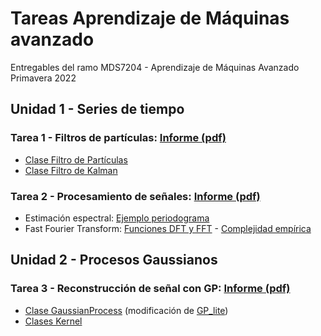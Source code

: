 # Tareas Aprendizaje de Máquinas avanzado
Entregables del ramo MDS7204 - Aprendizaje de Máquinas Avanzado Primavera 2022

## Unidad 1 - Series de tiempo
### **Tarea 1 - Filtros de partículas**: [Informe (pdf)](https://github.com/camilocarvajalreyes/tareas-MDS7204/blob/main/unidad_1/tarea_1/Informe_Tarea_1_Filtros_de_part%C3%ADculas_completo.pdf)

- [Clase Filtro de Partículas](https://github.com/camilocarvajalreyes/tareas-MDS7204/blob/main/unidad_1/tarea_1/filtros/filtro_particulas.py)
- [Clase Filtro de Kalman](https://github.com/camilocarvajalreyes/tareas-MDS7204/blob/main/unidad_1/tarea_1/filtros/filtro_kalman.py)

### **Tarea 2 - Procesamiento de señales**: [Informe (pdf)](https://github.com/camilocarvajalreyes/tareas-MDS7204/blob/main/unidad_1/tarea_2/Informe_Tarea_2_An%C3%A1lisis_de_se%C3%B1ales.pdf)

- Estimación espectral: [Ejemplo periodograma](https://github.com/camilocarvajalreyes/tareas-MDS7204/blob/main/unidad_1/tarea_2/periodograma.py)
- Fast Fourier Transform: [Funciones DFT y FFT](https://github.com/camilocarvajalreyes/tareas-MDS7204/blob/main/unidad_1/tarea_2/FourierTransform.py) - [Complejidad empírica](https://github.com/camilocarvajalreyes/tareas-MDS7204/blob/main/unidad_1/tarea_2/fft_complejidad_empirica.py)

## Unidad 2 - Procesos Gaussianos
### **Tarea 3 - Reconstrucción de señal con GP**: [Informe (pdf)](unidad_2/tarea_3/Informe_Tarea_3_Procesos_Gaussianos.pdf)
- [Clase GaussianProcess](unidad_2/tarea_3/gp/gp_lite_tarea.py) (modificación de [GP_lite](https://github.com/GAMES-UChile/The_Art_of_Gaussian_Processes/blob/main/gp_lite.py))
- [Clases Kernel](unidad_2/tarea_3/gp/kernels.py)
